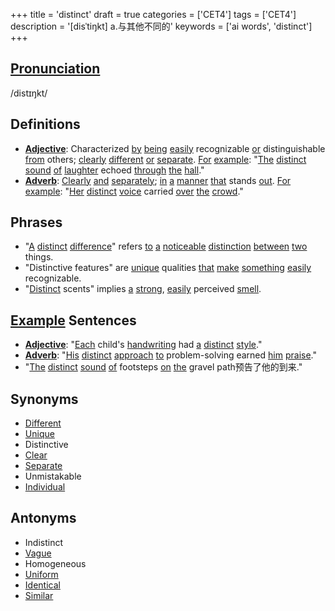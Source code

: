 +++
title = 'distinct'
draft = true
categories = ['CET4']
tags = ['CET4']
description = '[disˈtiŋkt] a.与其他不同的'
keywords = ['ai words', 'distinct']
+++

## [Pronunciation](/post/pronunciation/)
/distɪŋkt/

## Definitions
- **[Adjective](/post/adjective/)**: Characterized [by](/post/by/) [being](/post/being/) [easily](/post/easily/) recognizable [or](/post/or/) distinguishable [from](/post/from/) others; [clearly](/post/clearly/) [different](/post/different/) [or](/post/or/) [separate](/post/separate/). [For](/post/for/) [example](/post/example/): "[The](/post/the/) [distinct](/post/distinct/) [sound](/post/sound/) [of](/post/of/) [laughter](/post/laughter/) echoed [through](/post/through/) [the](/post/the/) [hall](/post/hall/)."
- **[Adverb](/post/adverb/)**: [Clearly](/post/clearly/) [and](/post/and/) [separately](/post/separately/); [in](/post/in/) [a](/post/a/) [manner](/post/manner/) [that](/post/that/) stands [out](/post/out/). [For](/post/for/) [example](/post/example/): "[Her](/post/her/) [distinct](/post/distinct/) [voice](/post/voice/) carried [over](/post/over/) [the](/post/the/) [crowd](/post/crowd/)."

## Phrases
- "[A](/post/a/) [distinct](/post/distinct/) [difference](/post/difference/)" refers [to](/post/to/) [a](/post/a/) [noticeable](/post/noticeable/) [distinction](/post/distinction/) [between](/post/between/) [two](/post/two/) things.
- "Distinctive features" are [unique](/post/unique/) qualities [that](/post/that/) [make](/post/make/) [something](/post/something/) [easily](/post/easily/) recognizable.
- "[Distinct](/post/distinct/) scents" implies [a](/post/a/) [strong](/post/strong/), [easily](/post/easily/) perceived [smell](/post/smell/).

## [Example](/post/example/) Sentences
- **[Adjective](/post/adjective/)**: "[Each](/post/each/) child's [handwriting](/post/handwriting/) had [a](/post/a/) [distinct](/post/distinct/) [style](/post/style/)."
- **[Adverb](/post/adverb/)**: "[His](/post/his/) [distinct](/post/distinct/) [approach](/post/approach/) [to](/post/to/) problem-solving earned [him](/post/him/) [praise](/post/praise/)."
- "[The](/post/the/) [distinct](/post/distinct/) [sound](/post/sound/) [of](/post/of/) footsteps [on](/post/on/) [the](/post/the/) gravel path预告了他的到来."

## Synonyms
- [Different](/post/different/)
- [Unique](/post/unique/)
- Distinctive
- [Clear](/post/clear/)
- [Separate](/post/separate/)
- Unmistakable
- [Individual](/post/individual/)

## Antonyms
- Indistinct
- [Vague](/post/vague/)
- Homogeneous
- [Uniform](/post/uniform/)
- [Identical](/post/identical/)
- [Similar](/post/similar/)

